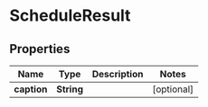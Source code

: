 
# ScheduleResult

## Properties
Name | Type | Description | Notes
------------ | ------------- | ------------- | -------------
**caption** | **String** |  |  [optional]



